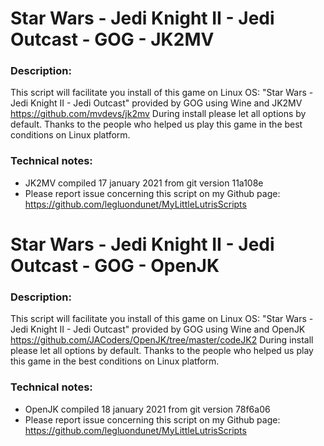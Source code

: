 # Star Wars - Jedi Knight II - Jedi Outcast - GOG - JK2MV

### Description:
This script will facilitate you install of this game on Linux OS:
"Star Wars - Jedi Knight II - Jedi Outcast" provided by GOG using Wine and JK2MV https://github.com/mvdevs/jk2mv
During install please let all options by default.
Thanks to the people who helped us play this game in the best conditions on Linux platform.

### Technical notes:
- JK2MV compiled 17 january 2021 from git version 11a108e
- Please report issue concerning this script on my Github page:
https://github.com/legluondunet/MyLittleLutrisScripts

# Star Wars - Jedi Knight II - Jedi Outcast - GOG - OpenJK

### Description:
This script will facilitate you install of this game on Linux OS:
"Star Wars - Jedi Knight II - Jedi Outcast" provided by GOG using Wine and OpenJK https://github.com/JACoders/OpenJK/tree/master/codeJK2
During install please let all options by default.
Thanks to the people who helped us play this game in the best conditions on Linux platform.

### Technical notes:
- OpenJK compiled 18 january 2021 from git version  78f6a06
- Please report issue concerning this script on my Github page:
https://github.com/legluondunet/MyLittleLutrisScripts

